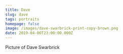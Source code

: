 ```yaml
---
title: Dave
slug: dave
tags: portraits
homepage: false
image: /images/dave-swarbrick-print-copy-brown.png
date: 2019-04-06T23:00:00.000Z
---
```

Picture of Dave Swarbrick
